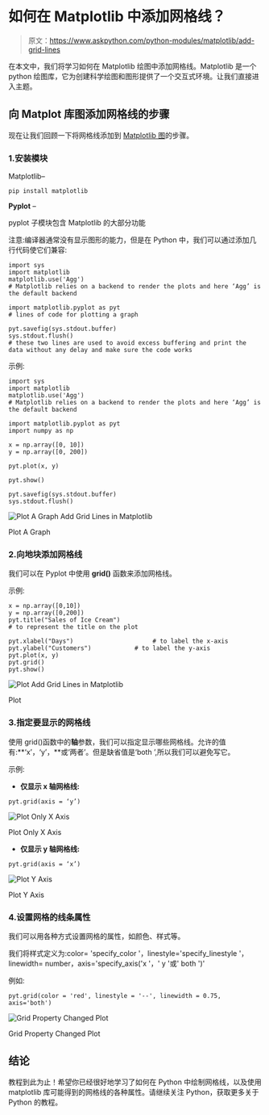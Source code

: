 # 如何在 Matplotlib 中添加网格线？

> 原文：<https://www.askpython.com/python-modules/matplotlib/add-grid-lines>

在本文中，我们将学习如何在 Matplotlib 绘图中添加网格线。Matplotlib 是一个 python 绘图库，它为创建科学绘图和图形提供了一个交互式环境。让我们直接进入主题。

## 向 Matplot 库图添加网格线的步骤

现在让我们回顾一下将网格线添加到 [Matplotlib 图](https://www.askpython.com/python-modules/matplotlib/python-matplotlib)的步骤。

### 1.安装模块

Matplotlib–

```
pip install matplotlib

```

**Pyplot** –

pyplot 子模块包含 Matplotlib 的大部分功能

注意:编译器通常没有显示图形的能力，但是在 Python 中，我们可以通过添加几行代码使它们兼容:

```
import sys
import matplotlib
matplotlib.use('Agg')
# Matplotlib relies on a backend to render the plots and here ‘Agg’ is the default backend

import matplotlib.pyplot as pyt
# lines of code for plotting a graph

pyt.savefig(sys.stdout.buffer)
sys.stdout.flush()
# these two lines are used to avoid excess buffering and print the data without any delay and make sure the code works

```

示例:

```
import sys
import matplotlib
matplotlib.use('Agg')
# Matplotlib relies on a backend to render the plots and here ‘Agg’ is the default backend

import matplotlib.pyplot as pyt
import numpy as np

x = np.array([0, 10])
y = np.array([0, 200])

pyt.plot(x, y)

pyt.show()

pyt.savefig(sys.stdout.buffer)
sys.stdout.flush()

```

![Plot A Graph Add Grid Lines in Matplotlib](img/eae163d8c82c014c5f5c4ecc0b7fcb55.png)

Plot A Graph

### 2.向地块添加网格线

我们可以在 Pyplot 中使用 **grid()** 函数来添加网格线。

示例:

```
x = np.array([0,10])
y = np.array([0,200])
pyt.title("Sales of Ice Cream")    
# to represent the title on the plot

pyt.xlabel("Days")                      # to label the x-axis
pyt.ylabel("Customers")            # to label the y-axis
pyt.plot(x, y)
pyt.grid()
pyt.show()

```

![Plot Add Grid Lines in Matplotlib](img/9acd20b682fbf274b32bb9f44b7ce040.png)

Plot

### 3.指定要显示的网格线

使用 grid()函数中的**轴**参数，我们可以指定显示哪些网格线。允许的值有:**‘x’，‘y’，**或‘两者’。但是缺省值是‘both ’,所以我们可以避免写它。

示例:

*   **仅显示 x 轴网格线:**

```
pyt.grid(axis = ‘y’)

```

![Plot Only X Axis](img/a0cd8ffcd1f7c7d685625ee34b78f3bb.png)

Plot Only X Axis

*   **仅显示 y 轴网格线:**

```
pyt.grid(axis = ‘x’)

```

![Plot Y Axis](img/68ccae7311ab015d8bb55c9f9f9e4cd3.png)

Plot Y Axis

### 4.设置网格的线条属性

我们可以用各种方式设置网格的属性，如颜色、样式等。

我们将样式定义为:color= 'specify_color '，linestyle='specify_linestyle '，linewidth= number，axis='specify_axis('x '，' y '或' both ')'

例如:

```
pyt.grid(color = 'red', linestyle = '--', linewidth = 0.75, axis='both')

```

![Grid Property Changed Plot](img/6c77927afb92b47b87a22379759e4871.png)

Grid Property Changed Plot

## 结论

教程到此为止！希望你已经很好地学习了如何在 Python 中绘制网格线，以及使用 matplotlib 库可能得到的网格线的各种属性。请继续关注 Python，获取更多关于 Python 的教程。